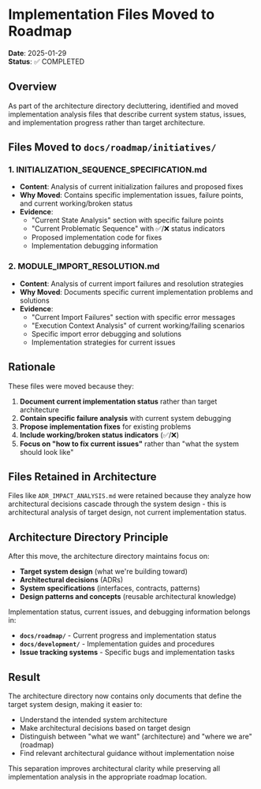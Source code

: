 # Implementation Files Moved to Roadmap

**Date**: 2025-01-29  
**Status**: ✅ COMPLETED

## Overview

As part of the architecture directory decluttering, identified and moved implementation analysis files that describe current system status, issues, and implementation progress rather than target architecture.

## Files Moved to `docs/roadmap/initiatives/`

### 1. INITIALIZATION_SEQUENCE_SPECIFICATION.md
- **Content**: Analysis of current initialization failures and proposed fixes
- **Why Moved**: Contains specific implementation issues, failure points, and current working/broken status
- **Evidence**: 
  - "Current State Analysis" section with specific failure points
  - "Current Problematic Sequence" with ✅/❌ status indicators
  - Proposed implementation code for fixes
  - Implementation debugging information

### 2. MODULE_IMPORT_RESOLUTION.md  
- **Content**: Analysis of current import failures and resolution strategies
- **Why Moved**: Documents specific current implementation problems and solutions
- **Evidence**:
  - "Current Import Failures" section with specific error messages
  - "Execution Context Analysis" of current working/failing scenarios
  - Specific import error debugging and solutions
  - Implementation strategies for current issues

## Rationale

These files were moved because they:
1. **Document current implementation status** rather than target architecture
2. **Contain specific failure analysis** with current system debugging
3. **Propose implementation fixes** for existing problems
4. **Include working/broken status indicators** (✅/❌)
5. **Focus on "how to fix current issues"** rather than "what the system should look like"

## Files Retained in Architecture

Files like `ADR_IMPACT_ANALYSIS.md` were retained because they analyze how architectural decisions cascade through the system design - this is architectural analysis of target design, not current implementation status.

## Architecture Directory Principle

After this move, the architecture directory maintains focus on:
- **Target system design** (what we're building toward)
- **Architectural decisions** (ADRs)
- **System specifications** (interfaces, contracts, patterns)
- **Design patterns and concepts** (reusable architectural knowledge)

Implementation status, current issues, and debugging information belongs in:
- **`docs/roadmap/`** - Current progress and implementation status
- **`docs/development/`** - Implementation guides and procedures
- **Issue tracking systems** - Specific bugs and implementation tasks

## Result

The architecture directory now contains only documents that define the target system design, making it easier to:
- Understand the intended system architecture
- Make architectural decisions based on target design
- Distinguish between "what we want" (architecture) and "where we are" (roadmap)
- Find relevant architectural guidance without implementation noise

This separation improves architectural clarity while preserving all implementation analysis in the appropriate roadmap location.